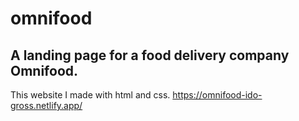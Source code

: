 # omnifood

## A landing page for a food delivery company Omnifood.

This website I made with html and css.
https://omnifood-ido-gross.netlify.app/
